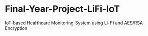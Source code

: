 # Final-Year-Project-LiFi-IoT
IoT-based Healthcare Monitoring System using Li-Fi and AES/RSA Encryption
